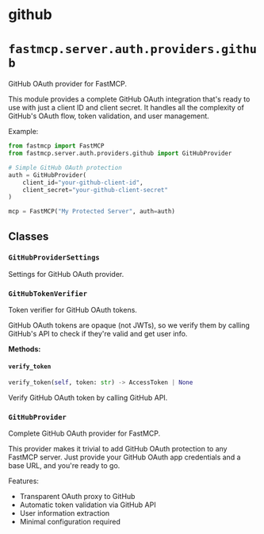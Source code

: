 # github

# `fastmcp.server.auth.providers.github`

GitHub OAuth provider for FastMCP.

This module provides a complete GitHub OAuth integration that's ready to use
with just a client ID and client secret. It handles all the complexity of
GitHub's OAuth flow, token validation, and user management.

Example:

```python
from fastmcp import FastMCP
from fastmcp.server.auth.providers.github import GitHubProvider

# Simple GitHub OAuth protection
auth = GitHubProvider(
    client_id="your-github-client-id",
    client_secret="your-github-client-secret"
)

mcp = FastMCP("My Protected Server", auth=auth)
```

## Classes

### `GitHubProviderSettings` <sup><a href="https://github.com/jlowin/fastmcp/blob/main/src/fastmcp/server/auth/providers/github.py#L38" target="_blank"><Icon icon="github" style="width: 14px; height: 14px;" /></a></sup>

Settings for GitHub OAuth provider.

### `GitHubTokenVerifier` <sup><a href="https://github.com/jlowin/fastmcp/blob/main/src/fastmcp/server/auth/providers/github.py#L61" target="_blank"><Icon icon="github" style="width: 14px; height: 14px;" /></a></sup>

Token verifier for GitHub OAuth tokens.

GitHub OAuth tokens are opaque (not JWTs), so we verify them
by calling GitHub's API to check if they're valid and get user info.

**Methods:**

#### `verify_token` <sup><a href="https://github.com/jlowin/fastmcp/blob/main/src/fastmcp/server/auth/providers/github.py#L83" target="_blank"><Icon icon="github" style="width: 14px; height: 14px;" /></a></sup>

```python
verify_token(self, token: str) -> AccessToken | None
```

Verify GitHub OAuth token by calling GitHub API.

### `GitHubProvider` <sup><a href="https://github.com/jlowin/fastmcp/blob/main/src/fastmcp/server/auth/providers/github.py#L166" target="_blank"><Icon icon="github" style="width: 14px; height: 14px;" /></a></sup>

Complete GitHub OAuth provider for FastMCP.

This provider makes it trivial to add GitHub OAuth protection to any
FastMCP server. Just provide your GitHub OAuth app credentials and
a base URL, and you're ready to go.

Features:

* Transparent OAuth proxy to GitHub
* Automatic token validation via GitHub API
* User information extraction
* Minimal configuration required
